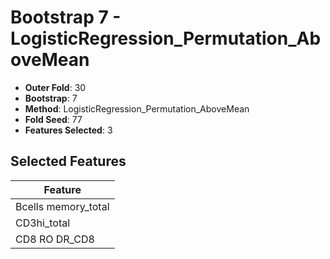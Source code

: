 # Bootstrap 7 - LogisticRegression_Permutation_AboveMean

- **Outer Fold**: 30
- **Bootstrap**: 7
- **Method**: LogisticRegression_Permutation_AboveMean
- **Fold Seed**: 77
- **Features Selected**: 3

## Selected Features

| Feature |
|---------|
| Bcells memory_total |
| CD3hi_total |
| CD8 RO DR_CD8 |
